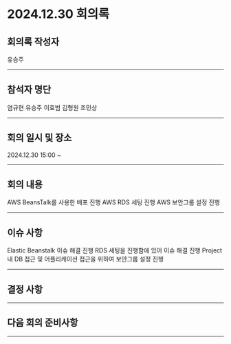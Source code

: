 
# 2024.12.30 회의록
## 회의록 작성자
유승주
***
## 참석자 명단
염규현
유승주
이효범
김형원
조민상
***
## 회의 일시 및 장소
2024.12.30 15:00 ~  


***
## 회의 내용
AWS BeansTalk를 사용한 배포 진행
AWS RDS 세팅 진행
AWS 보안그룹 설정 진행

***
## 이슈 사항
Elastic Beanstalk 이슈 해결 진행
RDS 세팅을 진행함에 있어 이슈 해결 진행
Project내 DB 접근 및 어플리케이션 접근을 위하여 보안그룹 설정 진행


***
## 결정 사항
***
## 다음 회의 준비사항
 
***
